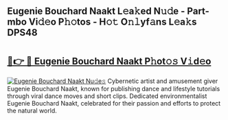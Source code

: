 ## Eugenie Bouchard Naakt L𝚎a𝚔ed N𝚞𝚍e - Part-mbo Vi𝚍𝚎o P𝚑𝚘tos - H𝚘𝚝 O𝚗𝚕yf𝚊ns L𝚎a𝚔s DPS48

# <h2><a href="http://kfe9x2.oniu.top/?m=Eugenie+Bouchard+Naakt">🔗👉 🔴 Eugenie Bouchard Naakt P𝚑ot𝚘𝚜 V𝚒d𝚎o</a></h2>

[![Eugenie Bouchard Naakt Nu𝚍e𝚜](https://i.imgur.com/0qMVB7G.gif)](http://kfe9x2.oniu.top/?m=Eugenie+Bouchard+Naakt)
Cybernetic artist and amusement giver Eugenie Bouchard Naakt, known for publishing dance and lifestyle tutorials through viral dance moves and short clips. Dedicated environmentalist Eugenie Bouchard Naakt, celebrated for their passion and efforts to protect the natural world.  
